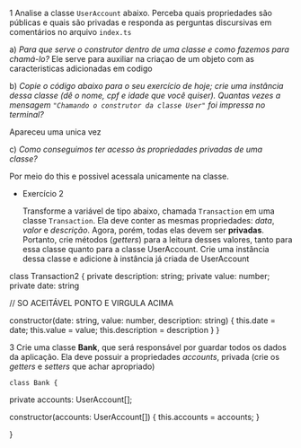 1 Analise a classe `UserAccount` abaixo. Perceba quais propriedades são públicas e quais são privadas e responda as perguntas discursivas em comentários no arquivo `index.ts`

a) *Para que serve o construtor dentro de uma classe e como fazemos para chamá-lo?*
Ele serve para auxiliar na criaçao de um objeto com as caracteristicas adicionadas em codigo


b) *Copie o código abaixo para o seu exercício de hoje; crie uma instância dessa classe (dê o nome, cpf e idade que você quiser). Quantas vezes a mensagem `"Chamando o construtor da classe User"` foi impressa no terminal?*

Apareceu uma unica vez

c) *Como conseguimos ter acesso às propriedades privadas de uma classe?*

Por meio do this e possivel acessala unicamente na classe. 




- Exercício 2
    
    Transforme a variável de tipo abaixo, chamada `Transaction` em uma classe `Transaction`. Ela deve conter as mesmas propriedades: *data*, *valor* e *descrição*. Agora, porém, todas elas devem ser **privadas**. Portanto, crie métodos (*getters*) para a leitura desses valores, tanto para essa classe quanto para a classe UserAccount. Crie uma instância dessa classe e adicione à instância já criada de UserAccount


class Transaction2 {
   private description: string;
   private value: number;
   private date: string

   // SO ACEITÁVEL PONTO E VIRGULA ACIMA

   constructor(date: string, value: number, description: string) {
      this.date = date;
      this.value = value;
      this.description = description
   }
}


3
    Crie uma classe **Bank**, que será responsável por guardar todos os dados da aplicação. Ela deve possuir a propriedades *accounts*, privada (crie os *getters* e *setters* que achar apropriado)



    class Bank {
  private accounts: UserAccount[];

  constructor(accounts: UserAccount[]) {
    this.accounts = accounts;
  }

}